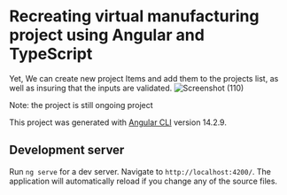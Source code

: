 # Recreating virtual manufacturing project using Angular and TypeScript

Yet, We can create new project Items and add them to the projects list, as well as insuring that the inputs are validated.
![Screenshot (110)](https://user-images.githubusercontent.com/97854234/201541957-c39b10f0-3abd-4bd9-b3de-034f844509a4.png)

Note: the project is still ongoing project

This project was generated with [Angular CLI](https://github.com/angular/angular-cli) version 14.2.9.

## Development server

Run `ng serve` for a dev server. Navigate to `http://localhost:4200/`. The application will automatically reload if you change any of the source files.
